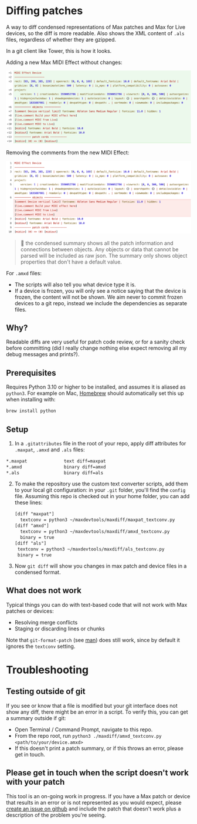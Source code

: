 # Diffing patches

A way to diff condensed representations of Max patches and Max for Live devices, so the diff is more readable. Also shows the XML content of `.als` files, regardless of whether they are gzipped.

In a git client like Tower, this is how it looks.

Adding a new Max MIDI Effect without changes:

![Adding](add-midi-effect.png)

Removing the comments from the new MIDI Effect:

![Removing](remove-comments.png)

> :pushpin: the condensed summary shows all the patch information and connections between objects. Any objects or data that cannot be parsed will be included as raw json. The summary only shows object properties that don't have a default value.

For `.amxd` files:
* The scripts will also tell you what device type it is. 
* If a device is frozen, you will only see a notice saying that the device is frozen, the content will not be shown. We aim never to commit frozen devices to a git repo, instead we include the dependencies as separate files.

## Why?

Readable diffs are very useful for patch code review, or for a sanity check before committing (did I really change nothing else expect removing all my debug messages and prints?).

## Prerequisites

Requires Python 3.10 or higher to be installed, and assumes it is aliased as `python3`. For example on Mac, [Homebrew](https://brew.sh/) should automatically set this up when installing with:

```bash
brew install python
```

## Setup

1. In a `.gitattributes` file in the root of your repo, apply diff attributes for `.maxpat`, `.amxd` and `.als` files:
```text
*.maxpat              text diff=maxpat
*.amxd                binary diff=amxd
*.als                 binary diff=als
```

2. To make the repository use the custom text converter scripts, add them to your local git configuration: in your `.git` folder, you'll find the `config` file. Assuming this repo is checked out in your home folder, you can add these lines:

   ```text
   [diff "maxpat"]
     textconv = python3 ~/maxdevtools/maxdiff/maxpat_textconv.py
   [diff "amxd"]
     textconv = python3 ~/maxdevtools/maxdiff/amxd_textconv.py
     binary = true
   [diff "als"]
    textconv = python3 ~/maxdevtools/maxdiff/als_textconv.py
    binary = true
   ```

3. Now `git diff` will show you changes in max patch and device files in a condensed format.

## What does not work

Typical things you can do with text-based code that will not work with Max patches or devices:
* Resolving merge conflicts
* Staging or discarding lines or chunks

Note that `git-format-patch` (see [man](https://git-scm.com/docs/git-format-patch)) does still work, since by default it ignores the `textconv` setting.

# Troubleshooting

## Testing outside of git

If you see or know that a file is modified but your git interface does not show any diff, there might be an error in a script. To verify this, you can get a summary outside if git:

* Open Terminal / Command Prompt, navigate to this repo.
* From the repo root, run `python3 ./maxdiff/amxd_textconv.py <path/to/your/device.amxd>`
* If this doesn't print a patch summary, or if this throws an error, please get in touch.

## Please get in touch when the script doesn't work with your patch

This tool is an on-going work in progress. If you have a Max patch or device that results in an error or is not represented as you would expect, please [create an issue on github](https://github.com/Ableton/maxdevtools/issues) and include the patch that doesn't work plus a description of the problem you're seeing.
